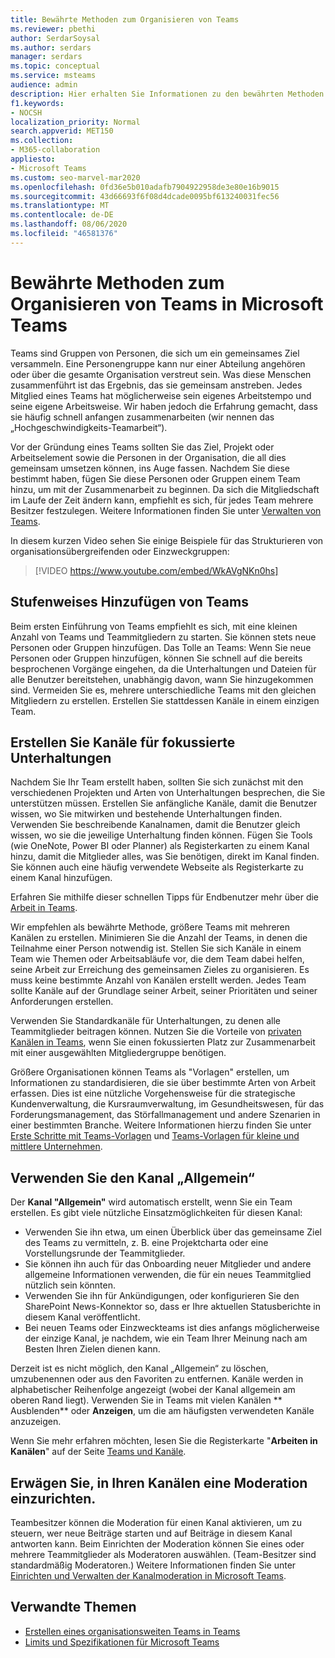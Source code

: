 ```yaml
---
title: Bewährte Methoden zum Organisieren von Teams
ms.reviewer: pbethi
author: SerdarSoysal
ms.author: serdars
manager: serdars
ms.topic: conceptual
ms.service: msteams
audience: admin
description: Hier erhalten Sie Informationen zu den bewährten Methoden zum Organisieren von Teams in Microsoft Teams gemäß den Anforderungen Ihrer Organisation.
f1.keywords:
- NOCSH
localization_priority: Normal
search.appverid: MET150
ms.collection:
- M365-collaboration
appliesto:
- Microsoft Teams
ms.custom: seo-marvel-mar2020
ms.openlocfilehash: 0fd36e5b010adafb7904922958de3e80e16b9015
ms.sourcegitcommit: 43d66693f6f08d4dcade0095bf613240031fec56
ms.translationtype: MT
ms.contentlocale: de-DE
ms.lasthandoff: 08/06/2020
ms.locfileid: "46581376"
---
```

<a name="best-practices-for-organizing-teams-in-microsoft-teams"></a>Bewährte Methoden zum Organisieren von Teams in Microsoft Teams
======================================================

Teams sind Gruppen von Personen, die sich um ein gemeinsames Ziel versammeln. Eine Personengruppe kann nur einer Abteilung angehören oder über die gesamte Organisation verstreut sein. Was diese Menschen zusammenführt ist das Ergebnis, das sie gemeinsam anstreben. Jedes Mitglied eines Teams hat möglicherweise sein eigenes Arbeitstempo und seine eigene Arbeitsweise. Wir haben jedoch die Erfahrung gemacht, dass sie häufig schnell anfangen zusammenarbeiten (wir nennen das „Hochgeschwindigkeits-Teamarbeit“).  

Vor der Gründung eines Teams sollten Sie das Ziel, Projekt oder Arbeitselement sowie die Personen in der Organisation, die all dies gemeinsam umsetzen können, ins Auge fassen. Nachdem Sie diese bestimmt haben, fügen Sie diese Personen oder Gruppen einem Team hinzu, um mit der Zusammenarbeit zu beginnen. Da sich die Mitgliedschaft im Laufe der Zeit ändern kann, empfiehlt es sich, für jedes Team mehrere Besitzer festzulegen. Weitere Informationen finden Sie unter [Verwalten von Teams](https://support.office.com/article/Teams-and-Channels-df38ae23-8f85-46d3-b071-cb11b9de5499).


In diesem kurzen Video sehen Sie einige Beispiele für das Strukturieren von organisationsübergreifenden oder Einzweckgruppen:

> [!VIDEO https://www.youtube.com/embed/WkAVgNKn0hs]

## <a name="add-teams-gradually"></a>Stufenweises Hinzufügen von Teams

Beim ersten Einführung von Teams empfiehlt es sich, mit eine kleinen Anzahl von Teams und Teammitgliedern zu starten. Sie können stets neue Personen oder Gruppen hinzufügen. Das Tolle an Teams: Wenn Sie neue Personen oder Gruppen hinzufügen, können Sie schnell auf die bereits besprochenen Vorgänge eingehen, da die Unterhaltungen und Dateien für alle Benutzer bereitstehen, unabhängig davon, wann Sie hinzugekommen sind. Vermeiden Sie es, mehrere unterschiedliche Teams mit den gleichen Mitgliedern zu erstellen. Erstellen Sie stattdessen Kanäle in einem einzigen Team.

## <a name="create-channels-to-focus-discussions"></a>Erstellen Sie Kanäle für fokussierte Unterhaltungen

Nachdem Sie Ihr Team erstellt haben, sollten Sie sich zunächst mit den verschiedenen Projekten und Arten von Unterhaltungen besprechen, die Sie unterstützen müssen. Erstellen Sie anfängliche Kanäle, damit die Benutzer wissen, wo Sie mitwirken und bestehende Unterhaltungen finden. Verwenden Sie beschreibende Kanalnamen, damit die Benutzer gleich wissen, wo sie die jeweilige Unterhaltung finden können. Fügen Sie Tools (wie OneNote, Power BI oder Planner) als Registerkarten zu einem Kanal hinzu, damit die Mitglieder alles, was Sie benötigen, direkt im Kanal finden. Sie können auch eine häufig verwendete Webseite als Registerkarte zu einem Kanal hinzufügen.

Erfahren Sie mithilfe dieser schnellen Tipps für Endbenutzer mehr über die [Arbeit in Teams](https://support.office.com/article/teams-and-channels-df38ae23-8f85-46d3-b071-cb11b9de5499#ID0EAABAAA=Work_in_teams).

Wir empfehlen als bewährte Methode, größere Teams mit mehreren Kanälen zu erstellen. Minimieren Sie die Anzahl der Teams, in denen die Teilnahme einer Person notwendig ist. Stellen Sie sich Kanäle in einem Team wie Themen oder Arbeitsabläufe vor, die dem Team dabei helfen, seine Arbeit zur Erreichung des gemeinsamen Zieles zu organisieren. Es muss keine bestimmte Anzahl von Kanälen erstellt werden. Jedes Team sollte Kanäle auf der Grundlage seiner Arbeit, seiner Prioritäten und seiner Anforderungen erstellen.

Verwenden Sie Standardkanäle für Unterhaltungen, zu denen alle Teammitglieder beitragen können. Nutzen Sie die Vorteile von [privaten Kanälen in Teams](private-channels.md), wenn Sie einen fokussierten Platz zur Zusammenarbeit mit einer ausgewählten Mitgliedergruppe benötigen.

Größere Organisationen können Teams als "Vorlagen" erstellen, um Informationen zu standardisieren, die sie über bestimmte Arten von Arbeit erfassen. Dies ist eine nützliche Vorgehensweise für die strategische Kundenverwaltung, die Kursraumverwaltung, im Gesundheitswesen, für das Forderungsmanagement, das Störfallmanagement und andere Szenarien in einer bestimmten Branche. Weitere Informationen hierzu finden Sie unter [Erste Schritte mit Teams-Vorlagen](get-started-with-teams-templates.md) und [Teams-Vorlagen für kleine und mittlere Unternehmen](smb-templates.md).

## <a name="use-the-general-channel"></a>Verwenden Sie den Kanal „Allgemein“

Der **Kanal "Allgemein"** wird automatisch erstellt, wenn Sie ein Team erstellen. Es gibt viele nützliche Einsatzmöglichkeiten für diesen Kanal:

- Verwenden Sie ihn etwa, um einen Überblick über das gemeinsame Ziel des Teams zu vermitteln, z. B. eine Projektcharta oder eine Vorstellungsrunde der Teammitglieder.
- Sie können ihn auch für das Onboarding neuer Mitglieder und andere allgemeine Informationen verwenden, die für ein neues Teammitglied nützlich sein könnten.
- Verwenden Sie ihn für Ankündigungen, oder konfigurieren Sie den SharePoint News-Konnektor so, dass er Ihre aktuellen Statusberichte in diesem Kanal veröffentlicht.  
- Bei neuen Teams oder Einzweckteams ist dies anfangs möglicherweise der einzige Kanal, je nachdem, wie ein Team Ihrer Meinung nach am Besten Ihren Zielen dienen kann.

Derzeit ist es nicht möglich, den Kanal „Allgemein“ zu löschen, umzubenennen oder aus den Favoriten zu entfernen. Kanäle werden in alphabetischer Reihenfolge angezeigt (wobei der Kanal allgemein am oberen Rand liegt). Verwenden Sie in Teams mit vielen Kanälen ** Ausblenden** oder **Anzeigen**, um die am häufigsten verwendeten Kanäle anzuzeigen.

Wenn Sie mehr erfahren möchten, lesen Sie die Registerkarte "**Arbeiten in Kanälen**" auf der Seite [Teams und Kanäle](https://support.office.com/article/teams-and-channels-df38ae23-8f85-46d3-b071-cb11b9de5499#ID0EAABAAA=Work_in_channels).

## <a name="consider-setting-up-moderation-in-your-channels"></a>Erwägen Sie, in Ihren Kanälen eine Moderation einzurichten.

Teambesitzer können die Moderation für einen Kanal aktivieren, um zu steuern, wer neue Beiträge starten und auf Beiträge in diesem Kanal antworten kann. Beim Einrichten der Moderation können Sie eines oder mehrere Teammitglieder als Moderatoren auswählen. (Team-Besitzer sind standardmäßig Moderatoren.) Weitere Informationen finden Sie unter [Einrichten und Verwalten der Kanalmoderation in Microsoft Teams](manage-channel-moderation-in-teams.md).

## <a name="related-topics"></a>Verwandte Themen

- [Erstellen eines organisationsweiten Teams in Teams](create-an-org-wide-team.md)
- [Limits und Spezifikationen für Microsoft Teams](limits-specifications-teams.md)

